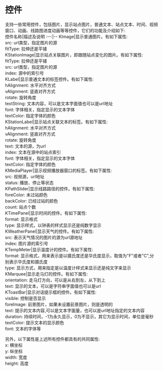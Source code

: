 #  控件
支持一些常用控件，包括图片，显示站点图片，普通文本、站点文本、时间、视频窗口、动画、线路图进度动画等等控件，它们的功能及介绍如下:<br>
控件名称|描述及说明
:--:|--
KImage|显示普通图片。有如下属性:<br>src: url类型，指定图片的源<br>fitType: 拉伸还是平铺<br>
KStationImage|显示站点关联图片，即跟随站点变化的图片。有如下属性:<br>fitType: 拉伸还是平铺<br>src: url类型，指定图片的源<br>index: 源中的索引号<br>
KLabel|显示普通文本的标签控件。有如下属性:<br>hAlignment: 水平对齐方式<br>vAlignment: 竖直对齐方式<br>rotate: 旋转角度<br>textString: 文本内容，可以是文本字面值也可以是url地址<br>font: 字体相关，指定显示的文本字体<br>textColor: 指定字体的颜色<br>
KStationLabel|显示站点关联文本的标签。有如下属性:<br>hAlignment: 水平对齐方式<br>vAlignment: 竖直对齐方式<br>rotate: 旋转角度<br>text: 文本的源，为url<br>index: 文本在源中的站点索引<br>font: 字体相关，指定显示的文本字体<br>textColor: 指定字体的颜色<br>
KMediaPlayer|显示视频播放器窗口的标签。有如下属性:<br>src: 视频源，url地址<br>status: 播放、停止等状态<br>
KPathSlider|显示线路路径的控件。有如下属性:<br>foreColor: 未过站颜色<br>backColor: 已经过站的颜色<br>count: 站点个数<br>
KTimePanel|显示时间的控件。有如下属性:<br>format: 显示格式<br>type: 显示样式，以钟表的样式显示还是纯数字显示<br>
KWeatherPanel|显示天气的控件。有如下属性:<br>src: 表示天气情况的图片的源为url源地址<br>index: 图片源的索引号<br>
KTempMeter|显示温度计的控件。有如下属性:<br>format: 显示格式，用来表示是以摄氏度还是华氏度显示，取值为"F"或者"C",分别表示华氏度和摄氏度<br>type: 显示方式，用来指定是以温度计样式来显示还是纯文字来显示<br>
KMarquee|显示走马灯的控件。有如下属性:<br>orientation: 走马灯方向，可以是从右到左，从下到上<br>text: 显示的文本，可以是字符串字面值也可以是url<br>
KToastBar|显示对话提示框的控件。有如下属性:<br>visible: 控制是否显示<br>foreImage: 前景图片，如果未设置前景图片，则是透明的<br>text: 提示的文本内容,可以是文本字面量，也可以是url地址指定的文本内容<br>duration: 持续时间，-1为永久显示，0为不显示，其它为显示时间，单位是毫秒<br>textColor: 提示文本的显示颜色<br>font: 文本的字体等<br>

另外，以下属性是上述所有控件都具有的共同属性:<br>
x: 横坐标<br>y: 纵坐标<br>width: 宽度<br>height: 高度<br>

